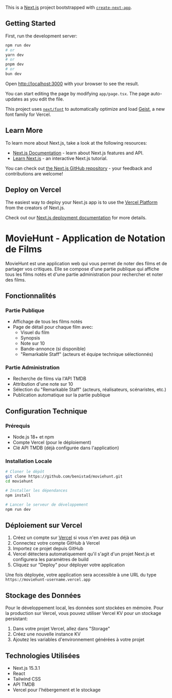 This is a [Next.js](https://nextjs.org) project bootstrapped with [`create-next-app`](https://nextjs.org/docs/app/api-reference/cli/create-next-app).

## Getting Started

First, run the development server:

```bash
npm run dev
# or
yarn dev
# or
pnpm dev
# or
bun dev
```

Open [http://localhost:3000](http://localhost:3000) with your browser to see the result.

You can start editing the page by modifying `app/page.tsx`. The page auto-updates as you edit the file.

This project uses [`next/font`](https://nextjs.org/docs/app/building-your-application/optimizing/fonts) to automatically optimize and load [Geist](https://vercel.com/font), a new font family for Vercel.

## Learn More

To learn more about Next.js, take a look at the following resources:

- [Next.js Documentation](https://nextjs.org/docs) - learn about Next.js features and API.
- [Learn Next.js](https://nextjs.org/learn) - an interactive Next.js tutorial.

You can check out [the Next.js GitHub repository](https://github.com/vercel/next.js) - your feedback and contributions are welcome!

## Deploy on Vercel

The easiest way to deploy your Next.js app is to use the [Vercel Platform](https://vercel.com/new?utm_medium=default-template&filter=next.js&utm_source=create-next-app&utm_campaign=create-next-app-readme) from the creators of Next.js.

Check out our [Next.js deployment documentation](https://nextjs.org/docs/app/building-your-application/deploying) for more details.

# MovieHunt - Application de Notation de Films

MovieHunt est une application web qui vous permet de noter des films et de partager vos critiques. Elle se compose d'une partie publique qui affiche tous les films notés et d'une partie administration pour rechercher et noter des films.

## Fonctionnalités

### Partie Publique
- Affichage de tous les films notés
- Page de détail pour chaque film avec:
  - Visuel du film
  - Synopsis
  - Note sur 10
  - Bande-annonce (si disponible)
  - "Remarkable Staff" (acteurs et équipe technique sélectionnés)

### Partie Administration
- Recherche de films via l'API TMDB
- Attribution d'une note sur 10
- Sélection du "Remarkable Staff" (acteurs, réalisateurs, scénaristes, etc.)
- Publication automatique sur la partie publique

## Configuration Technique

### Prérequis
- Node.js 18+ et npm
- Compte Vercel (pour le déploiement)
- Clé API TMDB (déjà configurée dans l'application)

### Installation Locale

```bash
# Cloner le dépôt
git clone https://github.com/benistad/moviehunt.git
cd moviehunt

# Installer les dépendances
npm install

# Lancer le serveur de développement
npm run dev
```

## Déploiement sur Vercel

1. Créez un compte sur [Vercel](https://vercel.com) si vous n'en avez pas déjà un
2. Connectez votre compte GitHub à Vercel
3. Importez ce projet depuis GitHub
4. Vercel détectera automatiquement qu'il s'agit d'un projet Next.js et configurera les paramètres de build
5. Cliquez sur "Deploy" pour déployer votre application

Une fois déployée, votre application sera accessible à une URL du type `https://moviehunt-username.vercel.app`

## Stockage des Données

Pour le développement local, les données sont stockées en mémoire. Pour la production sur Vercel, vous pouvez utiliser Vercel KV pour un stockage persistant:

1. Dans votre projet Vercel, allez dans "Storage"
2. Créez une nouvelle instance KV
3. Ajoutez les variables d'environnement générées à votre projet

## Technologies Utilisées

- Next.js 15.3.1
- React
- Tailwind CSS
- API TMDB
- Vercel pour l'hébergement et le stockage
